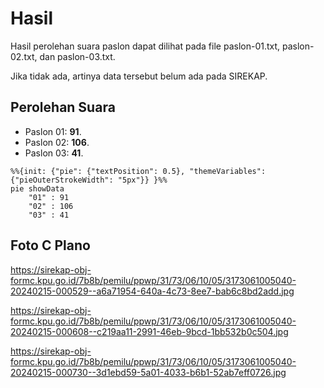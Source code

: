# Hasil

Hasil perolehan suara paslon dapat dilihat pada file paslon-01.txt, paslon-02.txt, dan paslon-03.txt.

Jika tidak ada, artinya data tersebut belum ada pada SIREKAP.

## Perolehan Suara

 * Paslon 01: **91**.
 * Paslon 02: **106**.
 * Paslon 03: **41**.

```mermaid
%%{init: {"pie": {"textPosition": 0.5}, "themeVariables": {"pieOuterStrokeWidth": "5px"}} }%%
pie showData
    "01" : 91
    "02" : 106
    "03" : 41
```
## Foto C Plano

https://sirekap-obj-formc.kpu.go.id/7b8b/pemilu/ppwp/31/73/06/10/05/3173061005040-20240215-000529--a6a71954-640a-4c73-8ee7-bab6c8bd2add.jpg

https://sirekap-obj-formc.kpu.go.id/7b8b/pemilu/ppwp/31/73/06/10/05/3173061005040-20240215-000608--c219aa11-2991-46eb-9bcd-1bb532b0c504.jpg

https://sirekap-obj-formc.kpu.go.id/7b8b/pemilu/ppwp/31/73/06/10/05/3173061005040-20240215-000730--3d1ebd59-5a01-4033-b6b1-52ab7eff0726.jpg
